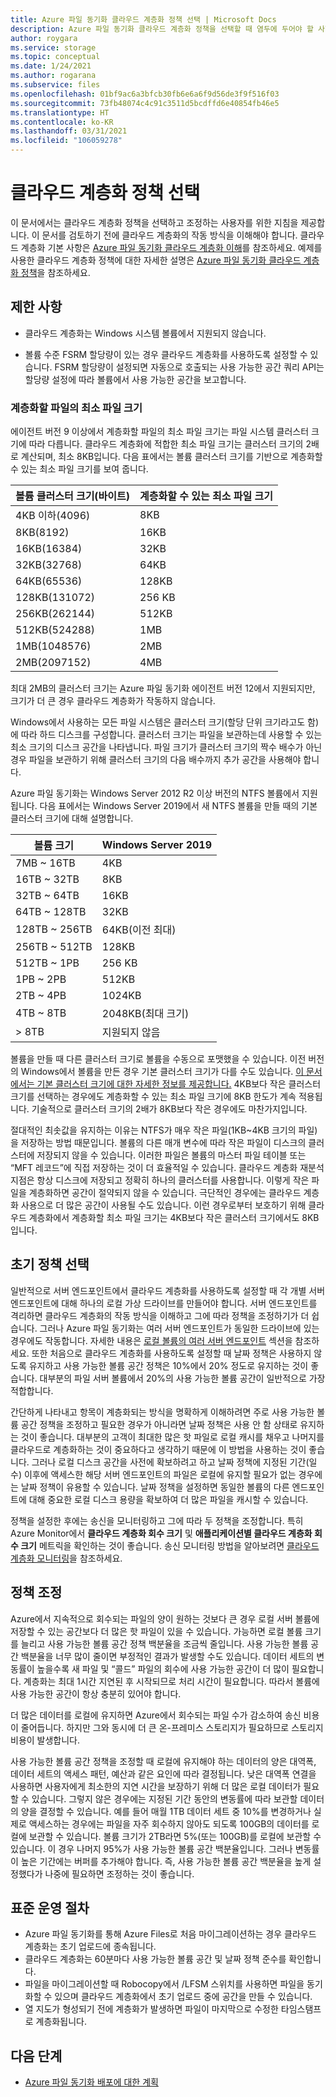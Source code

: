```yaml
---
title: Azure 파일 동기화 클라우드 계층화 정책 선택 | Microsoft Docs
description: Azure 파일 동기화 클라우드 계층화 정책을 선택할 때 염두에 두어야 할 사항에 대한 세부 정보입니다.
author: roygara
ms.service: storage
ms.topic: conceptual
ms.date: 1/24/2021
ms.author: rogarana
ms.subservice: files
ms.openlocfilehash: 01bf9ac6a3bfcb30fb6e6a6f9d56de3f9f516f03
ms.sourcegitcommit: 73fb48074c4c91c3511d5bcdffd6e40854fb46e5
ms.translationtype: HT
ms.contentlocale: ko-KR
ms.lasthandoff: 03/31/2021
ms.locfileid: "106059278"
---
```

# <a name="choose-cloud-tiering-policies"></a>클라우드 계층화 정책 선택

이 문서에서는 클라우드 계층화 정책을 선택하고 조정하는 사용자를 위한 지침을 제공합니다. 이 문서를 검토하기 전에 클라우드 계층화의 작동 방식을 이해해야 합니다. 클라우드 계층화 기본 사항은 [Azure 파일 동기화 클라우드 계층화 이해](storage-sync-cloud-tiering-overview.md)를 참조하세요. 예제를 사용한 클라우드 계층화 정책에 대한 자세한 설명은 [Azure 파일 동기화 클라우드 계층화 정책](storage-sync-cloud-tiering-policy.md)을 참조하세요.

## <a name="limitations"></a>제한 사항
- 클라우드 계층화는 Windows 시스템 볼륨에서 지원되지 않습니다.

- 볼륨 수준 FSRM 할당량이 있는 경우 클라우드 계층화를 사용하도록 설정할 수 있습니다. FSRM 할당량이 설정되면 자동으로 호출되는 사용 가능한 공간 쿼리 API는 할당량 설정에 따라 볼륨에서 사용 가능한 공간을 보고합니다. 

### <a name="minimum-file-size-for-a-file-to-tier"></a>계층화할 파일의 최소 파일 크기

에이전트 버전 9 이상에서 계층화할 파일의 최소 파일 크기는 파일 시스템 클러스터 크기에 따라 다릅니다. 클라우드 계층화에 적합한 최소 파일 크기는 클러스터 크기의 2배로 계산되며, 최소 8KB입니다. 다음 표에서는 볼륨 클러스터 크기를 기반으로 계층화할 수 있는 최소 파일 크기를 보여 줍니다.

|볼륨 클러스터 크기(바이트) |계층화할 수 있는 최소 파일 크기  |
|----------------------------|---------|
|4KB 이하(4096)      | 8KB    |
|8KB(8192)                 | 16KB   |
|16KB(16384)               | 32KB   |
|32KB(32768)               | 64KB   |
|64KB(65536)    | 128KB  |
|128KB(131072) | 256 KB |
|256KB(262144) | 512KB |
|512KB(524288) | 1MB |
|1MB(1048576) | 2MB |
|2MB(2097152) | 4MB |

최대 2MB의 클러스터 크기는 Azure 파일 동기화 에이전트 버전 12에서 지원되지만, 크기가 더 큰 경우 클라우드 계층화가 작동하지 않습니다.

Windows에서 사용하는 모든 파일 시스템은 클러스터 크기(할당 단위 크기라고도 함)에 따라 하드 디스크를 구성합니다. 클러스터 크기는 파일을 보관하는데 사용할 수 있는 최소 크기의 디스크 공간을 나타냅니다. 파일 크기가 클러스터 크기의 짝수 배수가 아닌 경우 파일을 보관하기 위해 클러스터 크기의 다음 배수까지 추가 공간을 사용해야 합니다.

Azure 파일 동기화는 Windows Server 2012 R2 이상 버전의 NTFS 볼륨에서 지원됩니다. 다음 표에서는 Windows Server 2019에서 새 NTFS 볼륨을 만들 때의 기본 클러스터 크기에 대해 설명합니다.

|볼륨 크기    |Windows Server 2019             |
|---------------|--------------------------------|
|7MB ~ 16TB   | 4KB                |
|16TB ~ 32TB   | 8KB                |
|32TB ~ 64TB   | 16KB               |
|64TB ~ 128TB  | 32KB               |
|128TB ~ 256TB | 64KB(이전 최대) |
|256TB ~ 512TB| 128KB              |
|512TB ~ 1PB  | 256 KB              |
|1PB ~ 2PB    | 512KB              |
|2TB ~ 4PB    | 1024KB             |
|4TB ~ 8TB    | 2048KB(최대 크기)  |
|> 8TB         | 지원되지 않음       |

볼륨을 만들 때 다른 클러스터 크기로 볼륨을 수동으로 포맷했을 수 있습니다. 이전 버전의 Windows에서 볼륨을 만든 경우 기본 클러스터 크기가 다를 수도 있습니다. [이 문서에서는 기본 클러스터 크기에 대한 자세한 정보를 제공합니다.](https://support.microsoft.com/help/140365/default-cluster-size-for-ntfs-fat-and-exfat) 4KB보다 작은 클러스터 크기를 선택하는 경우에도 계층화할 수 있는 최소 파일 크기에 8KB 한도가 계속 적용됩니다. 기술적으로 클러스터 크기의 2배가 8KB보다 작은 경우에도 마찬가지입니다.

절대적인 최솟값을 유지하는 이유는 NTFS가 매우 작은 파일(1KB~4KB 크기의 파일)을 저장하는 방법 때문입니다. 볼륨의 다른 매개 변수에 따라 작은 파일이 디스크의 클러스터에 저장되지 않을 수 있습니다. 이러한 파일은 볼륨의 마스터 파일 테이블 또는 “MFT 레코드”에 직접 저장하는 것이 더 효율적일 수 있습니다. 클라우드 계층화 재분석 지점은 항상 디스크에 저장되고 정확히 하나의 클러스터를 사용합니다. 이렇게 작은 파일을 계층화하면 공간이 절약되지 않을 수 있습니다. 극단적인 경우에는 클라우드 계층화 사용으로 더 많은 공간이 사용될 수도 있습니다. 이런 경우로부터 보호하기 위해 클라우드 계층화에서 계층화할 최소 파일 크기는 4KB보다 작은 클러스터 크기에서도 8KB입니다. 

## <a name="selecting-your-initial-policies"></a>초기 정책 선택

일반적으로 서버 엔드포인트에서 클라우드 계층화를 사용하도록 설정할 때 각 개별 서버 엔드포인트에 대해 하나의 로컬 가상 드라이브를 만들어야 합니다. 서버 엔드포인트를 격리하면 클라우드 계층화의 작동 방식을 이해하고 그에 따라 정책을 조정하기가 더 쉽습니다. 그러나 Azure 파일 동기화는 여러 서버 엔드포인트가 동일한 드라이브에 있는 경우에도 작동합니다. 자세한 내용은 [로컬 볼륨의 여러 서버 엔드포인트](storage-sync-cloud-tiering-policy.md#multiple-server-endpoints-on-a-local-volume) 섹션을 참조하세요. 또한 처음으로 클라우드 계층화를 사용하도록 설정할 때 날짜 정책은 사용하지 않도록 유지하고 사용 가능한 볼륨 공간 정책은 10%에서 20% 정도로 유지하는 것이 좋습니다. 대부분의 파일 서버 볼륨에서 20%의 사용 가능한 볼륨 공간이 일반적으로 가장 적합합니다.

간단하게 나타내고 항목이 계층화되는 방식을 명확하게 이해하려면 주로 사용 가능한 볼륨 공간 정책을 조정하고 필요한 경우가 아니라면 날짜 정책은 사용 안 함 상태로 유지하는 것이 좋습니다. 대부분의 고객이 최대한 많은 핫 파일로 로컬 캐시를 채우고 나머지를 클라우드로 계층화하는 것이 중요하다고 생각하기 때문에 이 방법을 사용하는 것이 좋습니다. 그러나 로컬 디스크 공간을 사전에 확보하려고 하고 날짜 정책에 지정된 기간(일수) 이후에 액세스한 해당 서버 엔드포인트의 파일은 로컬에 유지할 필요가 없는 경우에는 날짜 정책이 유용할 수 있습니다. 날짜 정책을 설정하면 동일한 볼륨의 다른 엔드포인트에 대해 중요한 로컬 디스크 용량을 확보하여 더 많은 파일을 캐시할 수 있습니다.

정책을 설정한 후에는 송신을 모니터링하고 그에 따라 두 정책을 조정합니다. 특히 Azure Monitor에서 **클라우드 계층화 회수 크기** 및 **애플리케이션별 클라우드 계층화 회수 크기** 메트릭을 확인하는 것이 좋습니다. 송신 모니터링 방법을 알아보려면 [클라우드 계층화 모니터링](storage-sync-monitor-cloud-tiering.md)을 참조하세요.

## <a name="adjusting-your-policies"></a>정책 조정

Azure에서 지속적으로 회수되는 파일의 양이 원하는 것보다 큰 경우 로컬 서버 볼륨에 저장할 수 있는 공간보다 더 많은 핫 파일이 있을 수 있습니다. 가능하면 로컬 볼륨 크기를 늘리고 사용 가능한 볼륨 공간 정책 백분율을 조금씩 줄입니다. 사용 가능한 볼륨 공간 백분율을 너무 많이 줄이면 부정적인 결과가 발생할 수도 있습니다. 데이터 세트의 변동률이 높을수록 새 파일 및 “콜드” 파일의 회수에 사용 가능한 공간이 더 많이 필요합니다. 계층화는 최대 1시간 지연된 후 시작되므로 처리 시간이 필요합니다. 따라서 볼륨에 사용 가능한 공간이 항상 충분히 있어야 합니다.

더 많은 데이터를 로컬에 유지하면 Azure에서 회수되는 파일 수가 감소하여 송신 비용이 줄어듭니다. 하지만 그와 동시에 더 큰 온-프레미스 스토리지가 필요하므로 스토리지 비용이 발생합니다. 

사용 가능한 볼륨 공간 정책을 조정할 때 로컬에 유지해야 하는 데이터의 양은 대역폭, 데이터 세트의 액세스 패턴, 예산과 같은 요인에 따라 결정됩니다. 낮은 대역폭 연결을 사용하면 사용자에게 최소한의 지연 시간을 보장하기 위해 더 많은 로컬 데이터가 필요할 수 있습니다. 그렇지 않은 경우에는 지정된 기간 동안의 변동률에 따라 보관할 데이터의 양을 결정할 수 있습니다. 예를 들어 매월 1TB 데이터 세트 중 10%를 변경하거나 실제로 액세스하는 경우에는 파일을 자주 회수하지 않아도 되도록 100GB의 데이터를 로컬에 보관할 수 있습니다. 볼륨 크기가 2TB라면 5%(또는 100GB)를 로컬에 보관할 수 있습니다. 이 경우 나머지 95%가 사용 가능한 볼륨 공간 백분율입니다. 그러나 변동률이 높은 기간에는 버퍼를 추가해야 합니다. 즉, 사용 가능한 볼륨 공간 백분율을 높게 설정했다가 나중에 필요하면 조정하는 것이 좋습니다.

## <a name="standard-operating-procedures"></a>표준 운영 절차

- Azure 파일 동기화를 통해 Azure Files로 처음 마이그레이션하는 경우 클라우드 계층화는 초기 업로드에 종속됩니다.
- 클라우드 계층화는 60분마다 사용 가능한 볼륨 공간 및 날짜 정책 준수를 확인합니다.
- 파일을 마이그레이션할 때 Robocopy에서 /LFSM 스위치를 사용하면 파일을 동기화할 수 있으며 클라우드 계층화에서 초기 업로드 중에 공간을 만들 수 있습니다. 
- 열 지도가 형성되기 전에 계층화가 발생하면 파일이 마지막으로 수정한 타임스탬프로 계층화됩니다.

## <a name="next-steps"></a>다음 단계
* [Azure 파일 동기화 배포에 대한 계획](storage-sync-files-planning.md)
